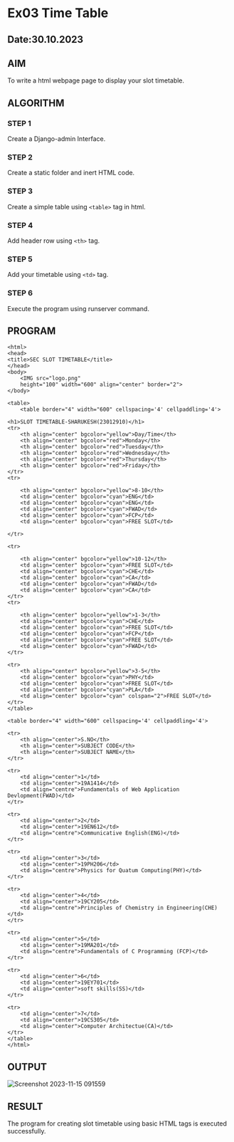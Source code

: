 # Ex03 Time Table
## Date:30.10.2023

## AIM
To write a html webpage page to display your slot timetable.

## ALGORITHM
### STEP 1
Create a Django-admin Interface.

### STEP 2
Create a static folder and inert HTML code.

### STEP 3
Create a simple table using ```<table>``` tag in html.

### STEP 4
Add header row using ```<th>``` tag.

### STEP 5
Add your timetable using ```<td>``` tag.

### STEP 6
Execute the program using runserver command.

## PROGRAM
```
<html>
<head>
<title>SEC SLOT TIMETABLE</title>
</head>
<body>
	<IMG src="logo.png" 
	height="100" width="600" align="center" border="2">
</body>

<table>
    <table border="4" width="600" cellspacing='4' cellpaddling='4'>

<h1>SLOT TIMETABLE-SHARUKESH(23012910)</h1>
<tr>
    <th align="center" bgcolor="yellow">Day/Time</th>
    <th align="center" bgcolor="red">Monday</th>
    <th align="center" bgcolor="red">Tuesday</th>
    <th align="center" bgcolor="red">Wednesday</th>
    <th align="center" bgcolor="red">Thursday</th>
    <th align="center" bgcolor="red">Friday</th>
</tr>
<tr>
    
    <th align="center" bgcolor="yellow">8-10</th>
    <td align="center" bgcolor="cyan">ENG</td>
    <td align="center" bgcolor="cyan">ENG</td>
    <td align="center" bgcolor="cyan">FWAD</td>
    <td align="center" bgcolor="cyan">FCP</td>
    <td align="center" bgcolor="cyan">FREE SLOT</td>
   
</tr>

<tr>
    
    <th align="center" bgcolor="yellow">10-12</th>
    <td align="center" bgcolor="cyan">FREE SLOT</td>
    <td align="center" bgcolor="cyan">CHE</td>
    <td align="center" bgcolor="cyan">CA</td>
    <td align="center" bgcolor="cyan">FWAD</td>
    <td align="center" bgcolor="cyan">CA</td>
</tr>
<tr>
   
    <th align="center" bgcolor="yellow">1-3</th>
    <td align="center" bgcolor="cyan">CHE</td>
    <td align="center" bgcolor="cyan">FREE SLOT</td>
    <td align="center" bgcolor="cyan">FCP</td>
    <td align="center" bgcolor="cyan">FREE SLOT</td>
    <td align="center" bgcolor="cyan">FWAD</td>
</tr>

<tr>
    <th align="center" bgcolor="yellow">3-5</th>
    <td align="center" bgcolor="cyan">PHY</td>
    <td align="center" bgcolor="cyan">FREE SLOT</td>
    <td align="center" bgcolor="cyan">PLA</td>
    <td align="center" bgcolor="cyan" colspan="2">FREE SLOT</td>
</tr>
</table>

<table border="4" width="600" cellspacing='4' cellpaddling='4'>

<tr>
    <th align="center">S.NO</th>
    <th align="center">SUBJECT CODE</th> 
    <th align="center">SUBJECT NAME</th>
</tr>

<tr>
    <td align="center">1</td>
    <td align="center">19A1414</td>
    <td align="centre">Fundamentals of Web Application Devlopment(FWAD)</td>
</tr>

<tr>
    <td align="center">2</td>
    <td align="center">19EN612</td>
    <td align="centre">Communicative English(ENG)</td>
</tr>

<tr>
    <td align="center">3</td>
    <td align="center">19PH206</td>
    <td align="centre">Physics for Quatum Computing(PHY)</td>
</tr>

<tr>
    <td align="center">4</td> 
    <td align="center">19CY205</td>
    <td align="centre">Principles of Chemistry in Engineering(CHE)</td>
</tr>

<tr>
    <td align="center">5</td>
    <td align="center">19MA201</td>
    <td align="centre">Fundamentals of C Programming (FCP)</td>
</tr>

<tr>
    <td align="center">6</td>
    <td align="center">19EY701</td>
    <td align="center">soft skills(SS)</td>
</tr>

<tr>
    <td align="center">7</td>
    <td align="center">19CS305</td>
    <td align="center">Computer Architectue(CA)</td>
</tr>
</table>
</html>
```

## OUTPUT
![Screenshot 2023-11-15 091559](https://github.com/SHARUKESHR/TIMETABLE/assets/144870484/6b1bf427-f575-4044-a6b5-bb1e5be8015f)


## RESULT
The program for creating slot timetable using basic HTML tags is executed successfully.
